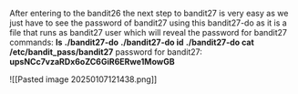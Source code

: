 After entering to the bandit26 the next step to bandit27 is very easy as we just have to see the password of bandit27 using this bandit27-do as it is a file that runs as bandit27 user which will reveal the password for bandit27
commands:
**ls**
**./bandit27-do**
**./bandit27-do id**
**./bandit27-do cat /etc/bandit_pass/bandit27**
password for bandit27: **upsNCc7vzaRDx6oZC6GiR6ERwe1MowGB**

![[Pasted image 20250107121438.png]]


